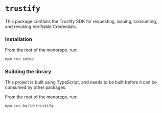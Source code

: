 # `trustify`

This package contains the Trustify SDK for requesting, issuing, consuming, and revoking Verifiable Credentials.

### Installation

From the root of the monorepo, run:

```sh
npm run setup
```

### Building the library

This project is built using TypeScript, and needs to be built before it can be consumed by other packages.

From the root of the monorepo, run:

```sh
npm run build:trustify
```
